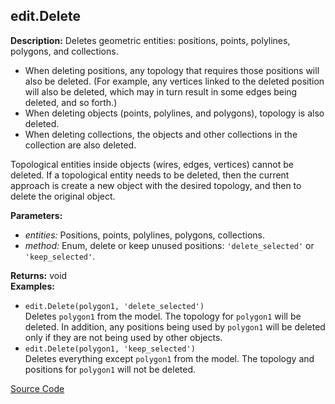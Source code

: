 ## edit.Delete  
  
  
**Description:** Deletes geometric entities: positions, points, polylines, polygons, and collections.


- When deleting positions, any topology that requires those positions will also be deleted.
(For example, any vertices linked to the deleted position will also be deleted,
which may in turn result in some edges being deleted, and so forth.)
- When deleting objects (points, polylines, and polygons), topology is also deleted.
- When deleting collections, the objects and other collections in the collection are also deleted.


Topological entities inside objects (wires, edges, vertices) cannot be deleted.
If a topological entity needs to be deleted, then the current approach is create a new object
with the desired topology, and then to delete the original object.

  
  
**Parameters:**  
  * *entities:* Positions, points, polylines, polygons, collections.  
  * *method:* Enum, delete or keep unused positions: `'delete_selected'` or `'keep_selected'`.  
  
**Returns:** void  
**Examples:**  
  * `edit.Delete(polygon1, 'delete_selected')`  
    Deletes `polygon1` from the model. The topology for
`polygon1` will be deleted. In addition, any positions being used by `polygon1` will be deleted
only if they are not being used by other objects.  
  * `edit.Delete(polygon1, 'keep_selected')`  
    Deletes everything except `polygon1` from the model. The topology and positions for
`polygon1` will not be deleted.
  

[Source Code](https://github.com/design-automation/mobius-sim-funcs/blob/main/src/modules/functions/edit/Delete.ts) 